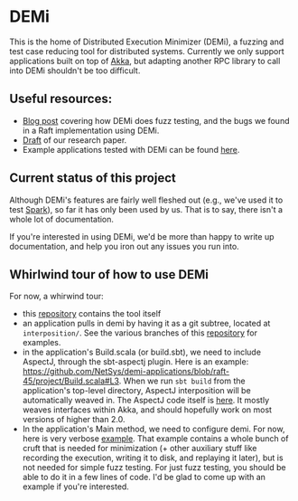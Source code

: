 # DEMi

This is the home of Distributed Execution Minimizer (DEMi), a fuzzing and test
case reducing tool for distributed systems. Currently we only support applications
built on top of [Akka](http://akka.io/), but adapting another RPC library to
call into DEMi shouldn't be too difficult.

## Useful resources:

- [Blog post](http://colin-scott.github.io/blog/2015/10/07/fuzzing-raft-for-fun-and-profit) covering how DEMi does fuzz testing, and the bugs we found in a Raft implementation using DEMi.
- [Draft](http://eecs.berkeley.edu/~rcs/research/nsdi_draft.pdf) of our
  research paper.
- Example applications tested with DEMi can be found [here](https://github.com/NetSys/demi-applications).

## Current status of this project

Although DEMi's features are fairly well fleshed out (e.g., we've used it to test [Spark](http://spark.apache.org/)), so far it has only been used by us.
 That is to say, there isn't a whole lot of documentation.

If you're interested in using DEMi, we'd be more than happy to write up
documentation, and help you iron out any issues you run into.

## Whirlwind tour of how to use DEMi

For now, a whirwind tour:

 - this [repository](https://github.com/NetSys/demi) contains the tool itself
 - an application pulls in demi by having it as a git subtree, located at `interposition/`. See the various branches of this [repository](https://github.com/NetSys/demi-applications) for examples.
 - in the application's Build.scala (or build.sbt), we need to include AspectJ, through the sbt-aspectj plugin. Here is an example: https://github.com/NetSys/demi-applications/blob/raft-45/project/Build.scala#L3. When we run `sbt build` from the application's top-level directory, AspectJ interposition will be automatically weaved in. The AspectJ code itself is [here](https://github.com/NetSys/demi/blob/master/src/main/aspectj/WeaveActor.aj). It mostly weaves interfaces within Akka, and should hopefully work on most versions of higher than 2.0.
 - In the application's Main method, we need to configure demi. For now, here is very verbose [example](https://github.com/NetSys/demi-applications/blob/raft-45/src/main/scala/pl/project13/Runner.scala). That example contains a whole bunch of cruft that is needed for minimization (+ other auxiliary stuff like recording the execution, writing it to disk, and replaying it later), but is not needed for simple fuzz testing. For just fuzz testing, you should be able to do it in a few lines of code. I'd be glad to come up with an example if you're interested.

